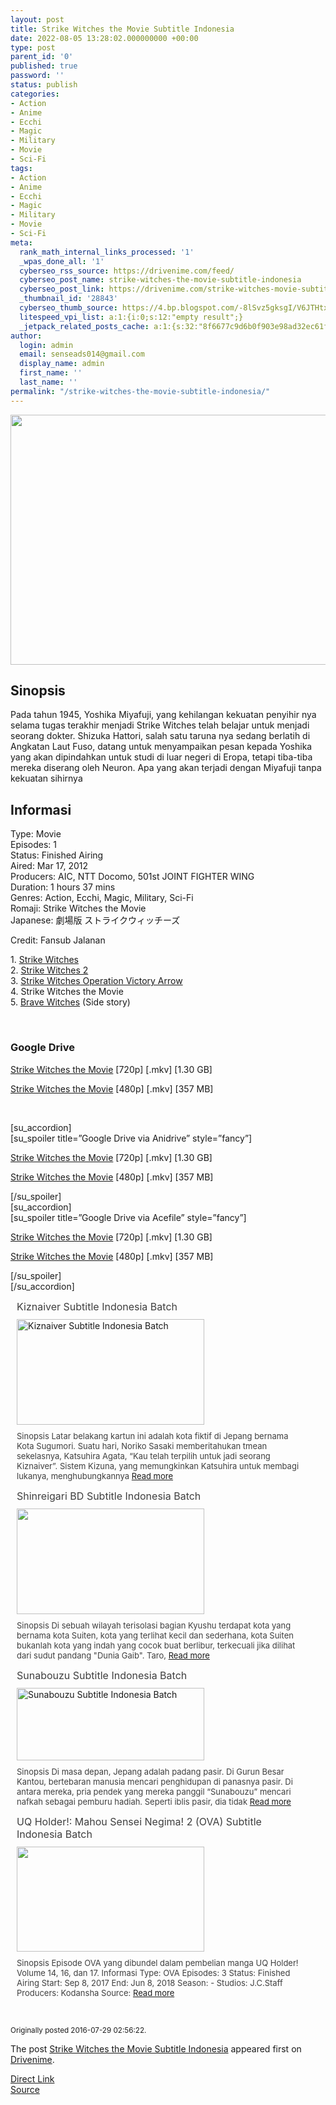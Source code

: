 ```yaml
---
layout: post
title: Strike Witches the Movie Subtitle Indonesia
date: 2022-08-05 13:28:02.000000000 +00:00
type: post
parent_id: '0'
published: true
password: ''
status: publish
categories:
- Action
- Anime
- Ecchi
- Magic
- Military
- Movie
- Sci-Fi
tags:
- Action
- Anime
- Ecchi
- Magic
- Military
- Movie
- Sci-Fi
meta:
  rank_math_internal_links_processed: '1'
  _wpas_done_all: '1'
  cyberseo_rss_source: https://drivenime.com/feed/
  cyberseo_post_name: strike-witches-the-movie-subtitle-indonesia
  cyberseo_post_link: https://drivenime.com/strike-witches-movie-subtitle-indonesia/
  _thumbnail_id: '28843'
  cyberseo_thumb_source: https://4.bp.blogspot.com/-8lSvz5gksgI/V6JTHtx4HPI/AAAAAAAAAEs/FqB5ZkEir8U1e93J1syNbp2PQ9-4-J3hwCLcB/s1600/Strike-Witches-the-Movie-Subtitle-Indonesia.jpg
  litespeed_vpi_list: a:1:{i:0;s:12:"empty result";}
  _jetpack_related_posts_cache: a:1:{s:32:"8f6677c9d6b0f903e98ad32ec61f8deb";a:2:{s:7:"expires";i:1663199537;s:7:"payload";a:3:{i:0;a:1:{s:2:"id";i:28846;}i:1;a:1:{s:2:"id";i:28844;}i:2;a:1:{s:2:"id";i:28880;}}}}
author:
  login: admin
  email: senseads014@gmail.com
  display_name: admin
  first_name: ''
  last_name: ''
permalink: "/strike-witches-the-movie-subtitle-indonesia/"
---
```

<div class="separator" style="clear: both; text-align: center;"><img class="alignnone" src="{{ site.baseurl }}/assets/2022/08/Strike-Witches-the-Movie-Subtitle-Indonesia.jpg" width="711" height="400" border="0" /></div>
<h2>Sinopsis</h2>
<p>Pada tahun 1945, Yoshika Miyafuji, yang kehilangan kekuatan penyihir nya selama tugas terakhir menjadi Strike Witches telah belajar untuk menjadi seorang dokter. Shizuka Hattori, salah satu taruna nya sedang berlatih di Angkatan Laut Fuso, datang untuk menyampaikan pesan kepada Yoshika yang akan dipindahkan untuk studi di luar negeri di Eropa, tetapi tiba-tiba mereka diserang oleh Neuron. Apa yang akan terjadi dengan Miyafuji tanpa kekuatan sihirnya</p>
<h2>Informasi</h2>
<p>Type: Movie<br />
Episodes: 1<br />
Status: Finished Airing<br />
Aired: Mar 17, 2012<br />
Producers: AIC, NTT Docomo, 501st JOINT FIGHTER WING<br />
Duration: 1 hours 37 mins<br />
Genres: Action, Ecchi, Magic, Military, Sci-Fi<br />
Romaji: Strike Witches the Movie<br />
Japanese: 劇場版 ストライクウィッチーズ</p>
<p>Credit: Fansub Jalanan</p>
<p>1. <a href="https://drivenime.com/strike-witches-bd-subtitle-indonesia-batch/">Strike Witches</a><br />
2. <a href="https://drivenime.com/strike-witches-2-bd-subtitle-indonesia-batch/">Strike Witches 2</a><br />
3. <a href="https://drivenime.com/strike-witches-operation-victory-arrow-subtitle-indonesia-batch/">Strike Witches Operation Victory Arrow</a><br />
4. Strike Witches the Movie<br />
5. <a href="https://drivenime.com/brave-witches-subtitle-indonesia-batch/">Brave Witches</a> (Side story)</p>
<p>&nbsp;</p>
<h3>Google Drive</h3>
<p><a href="https://drive.google.com/open?id=10yfulp_IMM6v7YVTeLQ22DZ-4K54W6j-" class="broken_link">Strike Witches the Movie</a> [720p] [.mkv] [1.30 GB]</p>
<p><a href="https://drive.google.com/open?id=1zwr4Afad-KJ8vdcE04awx0clc4ygbk0S" class="broken_link">Strike Witches the Movie</a> [480p] [.mkv] [357 MB]</p>
<p>&nbsp;</p>
<p>[su_accordion]<br />
[su_spoiler title=&#8221;Google Drive via Anidrive&#8221; style=&#8221;fancy&#8221;]</p>
<p><a href="http://anidrive.org/drivenime-stk-wchs-th-mv-720p-rar/">Strike Witches the Movie</a> [720p] [.mkv] [1.30 GB]</p>
<p><a href="http://anidrive.org/drivenime-stk-wchs-th-mv-480p-rar/">Strike Witches the Movie</a> [480p] [.mkv] [357 MB]</p>
<p>[/su_spoiler]<br />
[su_accordion]<br />
[su_spoiler title=&#8221;Google Drive via Acefile&#8221; style=&#8221;fancy&#8221;]</p>
<p><a href="https://acefile.co/f/2110692/drivenime-stk-wchs-th-mv-720p-rar" class="broken_link">Strike Witches the Movie</a> [720p] [.mkv] [1.30 GB]</p>
<p><a href="https://acefile.co/f/2110693/drivenime-stk-wchs-th-mv-480p-rar" class="broken_link">Strike Witches the Movie</a> [480p] [.mkv] [357 MB]</p>
<p>[/su_spoiler]<br />
[/su_accordion]</p>
<div class="related-post grid">
<div class="post-list ">
<div class="item"> <a class="title post_title" href="https://drivenime.com/kiznaiver-subtitle-indonesia-batch/"> Kiznaiver Subtitle Indonesia Batch </a>
<div class="thumb post_thumb"> <a href="https://drivenime.com/kiznaiver-subtitle-indonesia-batch/"> <img width="300" height="169" src="{{ site.baseurl }}/assets/2022/08/Kiznaiver-Subtitle-Indonesia-Batch-300x169.jpg" class="attachment-medium size-medium wp-post-image" alt="Kiznaiver Subtitle Indonesia Batch" srcset="https://drivenime.com/wp-content/uploads/2016/07/Kiznaiver-Subtitle-Indonesia-Batch-300x169.jpg 300w, https://drivenime.com/wp-content/uploads/2016/07/Kiznaiver-Subtitle-Indonesia-Batch.jpg 720w" sizes="(max-width: 300px) 100vw, 300px" /> </a> </div>
<p class="excerpt post_excerpt"> Sinopsis Latar belakang kartun ini adalah kota fiktif di Jepang bernama Kota Sugumori. Suatu hari, Noriko Sasaki memberitahukan tmean sekelasnya, Katsuhira Agata, “Kau telah terpilih untuk jadi seorang Kiznaiver”. Sistem Kizuna, yang memungkinkan Katsuhira untuk membagi lukanya, menghubungkannya <a class="read-more" href="https://drivenime.com/kiznaiver-subtitle-indonesia-batch/"> Read more</a> </p>
</p></div>
<div class="item"> <a class="title post_title" href="https://drivenime.com/shinreigari-bd-subtitle-indonesia-batch-1/"> Shinreigari BD Subtitle Indonesia Batch </a>
<div class="thumb post_thumb"> <a href="https://drivenime.com/shinreigari-bd-subtitle-indonesia-batch-1/"> <img width="300" height="169" src="{{ site.baseurl }}/assets/2022/08/Shinreigari-BD-Subtitle-Indonesia-Batch-300x169.jpg" class="attachment-medium size-medium wp-post-image" alt="" srcset="https://drivenime.com/wp-content/uploads/2020/01/Shinreigari-BD-Subtitle-Indonesia-Batch-300x169.jpg 300w, https://drivenime.com/wp-content/uploads/2020/01/Shinreigari-BD-Subtitle-Indonesia-Batch-768x432.jpg 768w, https://drivenime.com/wp-content/uploads/2020/01/Shinreigari-BD-Subtitle-Indonesia-Batch-1024x576.jpg 1024w, https://drivenime.com/wp-content/uploads/2020/01/Shinreigari-BD-Subtitle-Indonesia-Batch-150x84.jpg 150w, https://drivenime.com/wp-content/uploads/2020/01/Shinreigari-BD-Subtitle-Indonesia-Batch.jpg 1280w" sizes="(max-width: 300px) 100vw, 300px" /> </a> </div>
<p class="excerpt post_excerpt"> Sinopsis Di sebuah wilayah terisolasi bagian Kyushu terdapat kota yang bernama kota Suiten, kota yang terlihat kecil dan sederhana, kota Suiten bukanlah kota yang indah yang cocok buat berlibur, terkecuali jika dilihat dari sudut pandang "Dunia Gaib". Taro, <a class="read-more" href="https://drivenime.com/shinreigari-bd-subtitle-indonesia-batch-1/"> Read more</a> </p>
</p></div>
<div class="item"> <a class="title post_title" href="https://drivenime.com/sunabouzu-subtitle-indonesia-batch/"> Sunabouzu Subtitle Indonesia Batch </a>
<div class="thumb post_thumb"> <a href="https://drivenime.com/sunabouzu-subtitle-indonesia-batch/"> <img width="300" height="116" src="{{ site.baseurl }}/assets/2022/08/Sunabouzu-Subtitle-Indonesia-Batch-300x116.jpg" class="attachment-medium size-medium wp-post-image" alt="Sunabouzu Subtitle Indonesia Batch" srcset="https://drivenime.com/wp-content/uploads/2016/07/Sunabouzu-Subtitle-Indonesia-Batch-300x116.jpg 300w, https://drivenime.com/wp-content/uploads/2016/07/Sunabouzu-Subtitle-Indonesia-Batch.jpg 675w" sizes="(max-width: 300px) 100vw, 300px" /> </a> </div>
<p class="excerpt post_excerpt"> Sinopsis Di masa depan, Jepang adalah padang pasir. Di Gurun Besar Kantou, bertebaran manusia mencari penghidupan di panasnya pasir. Di antara mereka, pria pendek yang mereka panggil “Sunabouzu” mencari nafkah sebagai pemburu hadiah. Seperti iblis pasir, dia tidak <a class="read-more" href="https://drivenime.com/sunabouzu-subtitle-indonesia-batch/"> Read more</a> </p>
</p></div>
<div class="item"> <a class="title post_title" href="https://drivenime.com/uq-holder-mahou-sensei-negima-2-ova-subtitle-indonesia-batch-1/"> UQ Holder!: Mahou Sensei Negima! 2 (OVA) Subtitle Indonesia Batch </a>
<div class="thumb post_thumb"> <a href="https://drivenime.com/uq-holder-mahou-sensei-negima-2-ova-subtitle-indonesia-batch-1/"> <img width="300" height="168" src="{{ site.baseurl }}/assets/2022/08/Screenshot_187-300x168.jpg" class="attachment-medium size-medium wp-post-image" alt="" srcset="https://drivenime.com/wp-content/uploads/2020/03/Screenshot_187-300x168.jpg 300w, https://drivenime.com/wp-content/uploads/2020/03/Screenshot_187-768x430.jpg 768w, https://drivenime.com/wp-content/uploads/2020/03/Screenshot_187-150x84.jpg 150w, https://drivenime.com/wp-content/uploads/2020/03/Screenshot_187.jpg 1019w" sizes="(max-width: 300px) 100vw, 300px" /> </a> </div>
<p class="excerpt post_excerpt"> Sinopsis Episode OVA yang dibundel dalam pembelian manga UQ Holder! Volume 14, 16, dan 17. Informasi Type: OVA Episodes: 3 Status: Finished Airing Start: Sep 8, 2017 End: Jun 8, 2018 Season: - Studios: J.C.Staff Producers: Kodansha Source: <a class="read-more" href="https://drivenime.com/uq-holder-mahou-sensei-negima-2-ova-subtitle-indonesia-batch-1/"> Read more</a> </p>
</p></div>
</p></div>
<p> <script> </script><br />
<style> .related-post{} .related-post .post-list{ text-align:left; } .related-post .post-list .item{ margin:10px; padding:0px; } .related-post .headline{ font-size:18px !important; color:#999999 !important; } .related-post .post-list .item .post_title{ font-size:16px; color:#3f3f3f; margin:10px 0px; padding:0px; display: block; text-decoration: none; } .related-post .post-list .item .post_thumb{ max-height:220px; margin:10px 0px; padding:0px; display: block; } .related-post .post-list .item .post_excerpt{ font-size:13px; color:#3f3f3f; margin:10px 0px; padding:0px; display: block; text-decoration: none; } @media only screen and (min-width: 1024px ){ .related-post .post-list .item{ width: 45%; } } @media only screen and ( min-width: 768px ) and ( max-width: 1023px ) { .related-post .post-list .item{ width: 90%; } } @media only screen and ( min-width: 0px ) and ( max-width: 767px ){ .related-post .post-list .item{ width: 90%; } } </style>
</p></div>
<p id="rop"><small>Originally posted 2016-07-29 02:56:22. </small></p>
<p>The post <a rel="nofollow" href="https://drivenime.com/strike-witches-movie-subtitle-indonesia/">Strike Witches the Movie Subtitle Indonesia</a> appeared first on <a rel="nofollow" href="https://drivenime.com">Drivenime</a>.</p>
<link rel="stylesheet" href="https://cdnjs.cloudflare.com/ajax/libs/font-awesome/4.7.0/css/font-awesome.min.css" />
<div class="divbtn"> <a href="https://handymansurrender.com/fihup8buzv?key=94550f7ce39444073321dde3b8782f97" class="btn"><i class="fa fa-download"></i> Direct Link</a> <br /><a href="https://drivenime.com/strike-witches-movie-subtitle-indonesia/">Source</a> </div>
